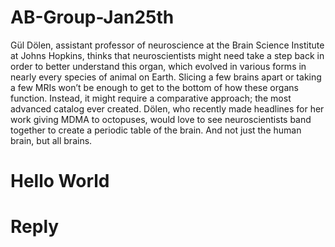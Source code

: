 # AB-Group-Jan25th
Gül Dölen, assistant professor of neuroscience at the Brain Science Institute at Johns Hopkins, thinks that neuroscientists might need take a step back in order to better understand this organ, which evolved in various forms in nearly every species of animal on Earth. Slicing a few brains apart or taking a few MRIs won’t be enough to get to the bottom of how these organs function. Instead, it might require a comparative approach; the most advanced catalog ever created. Dölen, who recently made headlines for her work giving MDMA to octopuses, would love to see neuroscientists band together to create a periodic table of the brain. And not just the human brain, but all brains.
# Hello World
# Reply
